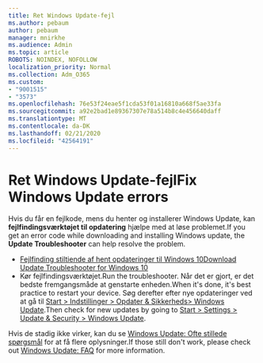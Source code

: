 ```yaml
---
title: Ret Windows Update-fejl
ms.author: pebaum
author: pebaum
manager: mnirkhe
ms.audience: Admin
ms.topic: article
ROBOTS: NOINDEX, NOFOLLOW
localization_priority: Normal
ms.collection: Adm_O365
ms.custom:
- "9001515"
- "3573"
ms.openlocfilehash: 76e53f24eae5f1cda53f01a16810a668f5ae33fa
ms.sourcegitcommit: a92e2bad1e89367307e78a514b8c4e456640daff
ms.translationtype: MT
ms.contentlocale: da-DK
ms.lasthandoff: 02/21/2020
ms.locfileid: "42564191"
---
```

# <a name="fix-windows-update-errors"></a><span data-ttu-id="3412b-102">Ret Windows Update-fejl</span><span class="sxs-lookup"><span data-stu-id="3412b-102">Fix Windows Update errors</span></span>

<span data-ttu-id="3412b-103">Hvis du får en fejlkode, mens du henter og installerer Windows Update, kan **fejlfindingsværktøjet til opdatering** hjælpe med at løse problemet.</span><span class="sxs-lookup"><span data-stu-id="3412b-103">If you get an error code while downloading and installing Windows update, the **Update Troubleshooter** can help resolve the problem.</span></span>

- [<span data-ttu-id="3412b-104">Fejlfinding stiltiende af hent opdateringer til Windows 10</span><span class="sxs-lookup"><span data-stu-id="3412b-104">Download Update Troubleshooter for Windows 10</span></span>](https://support.microsoft.com/en-us/help/4027322/windows-update-troubleshooter)
- <span data-ttu-id="3412b-105">Kør fejlfindingsværktøjet.</span><span class="sxs-lookup"><span data-stu-id="3412b-105">Run the troubleshooter.</span></span> <span data-ttu-id="3412b-106">Når det er gjort, er det bedste fremgangsmåde at genstarte enheden.</span><span class="sxs-lookup"><span data-stu-id="3412b-106">When it's done, it's best practice to restart your device.</span></span> <span data-ttu-id="3412b-107">Søg derefter efter nye opdateringer ved at gå til [Start > Indstillinger > Opdater & Sikkerheds> Windows Update](ms-settings:windowsupdate).</span><span class="sxs-lookup"><span data-stu-id="3412b-107">Then check for new updates by going to [Start > Settings > Update & Security > Windows Update](ms-settings:windowsupdate).</span></span>

<span data-ttu-id="3412b-108">Hvis de stadig ikke virker, kan du se [Windows Update: Ofte stillede spørgsmål](https://support.microsoft.com/help/12373/windows-update-faq) for at få flere oplysninger.</span><span class="sxs-lookup"><span data-stu-id="3412b-108">If those still don't work, please check out [Windows Update: FAQ](https://support.microsoft.com/help/12373/windows-update-faq) for more information.</span></span>
